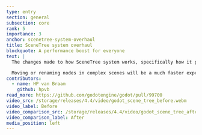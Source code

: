 ```yaml
---
type: entry
section: general
subsection: core
rank: 5
importance: 3
anchor: scenetree-system-overhaul
title: SceneTree system overhaul
blockquote: A performance boost for everyone
text: |
  The changes made to how SceneTree system works, specifically how it processes changes to the nodes, result in an editor performance increase for all projects.

  Moving or renaming nodes in complex scenes will be a much faster experience now!
contributors:
  - name: HP van Braam
    github: hpvb
read_more: https://github.com/godotengine/godot/pull/99700
video_src: /storage/releases/4.4/video/godot_scene_tree_before.webm
video_label: Before
video_comparison_src: /storage/releases/4.4/video/godot_scene_tree_after.webm
video_comparison_label: After
media_position: left
---
```

